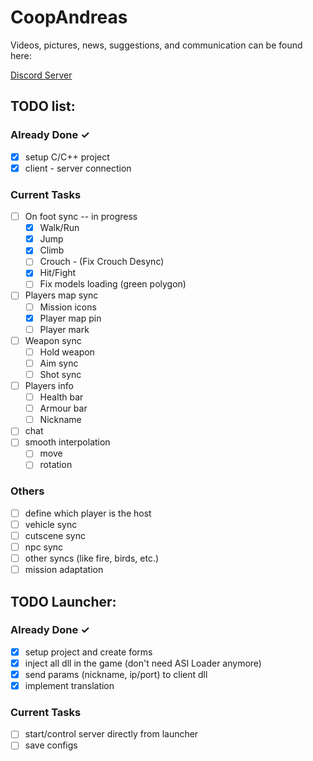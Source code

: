 # CoopAndreas

Videos, pictures, news, suggestions, and communication can be found here:

[Discord Server](https://discord.gg/TwQsR4qxVx)

## TODO list:
### Already Done ✓
- [X] setup C/C++ project
- [X] client - server connection

### Current Tasks
- [ ] On foot sync -- in progress
  - [x] Walk/Run
  - [x] Jump
  - [x] Climb
  - [ ] Crouch - (Fix Crouch Desync)
  - [x] Hit/Fight
  - [ ] Fix models loading (green polygon)
- [ ] Players map sync
  - [ ] Mission icons
  - [X] Player map pin
  - [ ] Player mark
- [ ] Weapon sync
  - [ ] Hold weapon
  - [ ] Aim sync
  - [ ] Shot sync
- [ ] Players info
  - [ ] Health bar
  - [ ] Armour bar
  - [ ] Nickname
- [ ] chat
- [ ] smooth interpolation
  - [ ] move
  - [ ] rotation
  
### Others
- [ ] define which player is the host
- [ ] vehicle sync
- [ ] cutscene sync
- [ ] npc sync
- [ ] other syncs (like fire, birds, etc.)
- [ ] mission adaptation

## TODO Launcher:
### Already Done ✓
- [X] setup project and create forms
- [X] inject all dll in the game (don't need ASI Loader anymore)
- [X] send params (nickname, ip/port) to client dll
- [X] implement translation
### Current Tasks
- [ ] start/control server directly from launcher
- [ ] save configs
